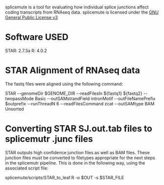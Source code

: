splicemute is a tool for evaluating how individual splice junctions affect coding transcripts from RNAseq data.
splicemute is licensed under the [GNU General Public License v3](http://www.gnu.org/licenses/gpl-3.0.html)

# Software USED

STAR: 2.7.3a
R: 4.0.2

# STAR Alignment of RNAseq data

The fastq files were aligned using the following command:

STAR --genomeDir $GENOME_DIR --readFilesIn ${fastq1} ${fastq2} --twopassMode Basic --outSAMstrandField intronMotif --outFileNamePrefix $outprefix --runThreadN 6 --readFilesCommand zcat --outSAMtype BAM Unsorted

# Converting STAR SJ.out.tab files to splicemutr .junc files

STAR outputs high confidence junction files as well as BAM files. These junction files must be converted to filetypes appropriate for the next steps in the splicemutr pipeline. This is done in the following way, using the associated script file:

splicemute/scripts/STAR_to_leaf.R -o $OUT -s $STAR_FILE
